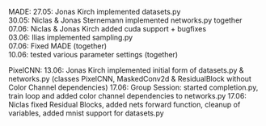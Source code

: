 MADE:
27.05: Jonas Kirch implemented datasets.py  
30.05: Niclas & Jonas Sternemann implemented networks.py together  
07.06: Niclas & Jonas Kirch added cuda support + bugfixes  
03.06: Ilias implemented sampling.py  
07.06: Fixed MADE (together)  
10.06: tested various parameter settings (together)

PixelCNN:
13.06: Jonas Kirch implemented initial form of datasets.py & networks.py (classes PixelCNN, MaskedConv2d & ResidualBlock without Color Channel dependencies)
17.06: Group Session: started completion.py, train loop and added color channel dependencies to networks.py
17.06: Niclas fixed Residual Blocks, added nets forward function, cleanup of variables, added mnist support for datasets.py 